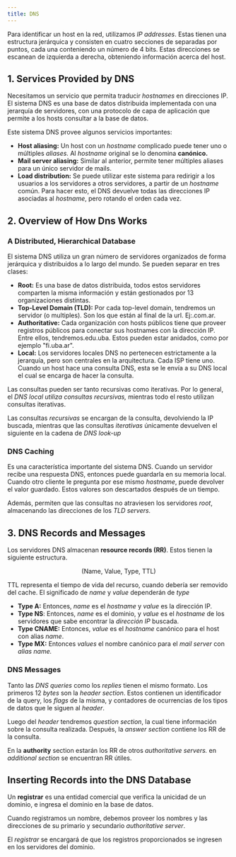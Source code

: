```yaml
---
title: DNS
---
```


Para identificar un host en la red, utilizamos *IP addresses*. Estas tienen una estructura jerárquica y consisten en cuatro secciones de separadas por puntos, cada una conteniendo un número de 4 bits. Estas direcciones se escanean de izquierda a derecha, obteniendo información acerca del host.

## 1. Services Provided by DNS

Necesitamos un servicio que permita traducir *hostnames* en direcciones IP. El sistema DNS es una base de datos distribuida implementada con una jerarquía de servidores, con una protocolo de capa de aplicación que permite a los hosts consultar a la base de datos.

Este sistema DNS provee algunos servicios importantes:

- **Host aliasing:** Un host con un *hostname* complicado puede tener uno o múltiples *aliases.* Al *hostname* original se lo denomina **canónico.**
- **Mail server aliasing:** Similar al anterior, permite tener múltiples aliases para un único servidor de mails.
- **Load distribution:** Se puede utilizar este sistema para redirigir a los usuarios a los servidores a otros servidores, a partir de un *hostname* común. Para hacer esto, el DNS devuelve todas las direcciones IP asociadas al *hostname*, pero rotando el orden cada vez.

## 2. Overview of How Dns Works

### A Distributed, Hierarchical Database

El sistema DNS utiliza un gran número de servidores organizados de forma jerárquica y distribuidos a lo largo del mundo. Se pueden separar en tres clases:

- **Root:** Es una base de datos distribuida, todos estos servidores comparten la misma información y están gestionados por 13 organizaciones distintas.
- **Top-Level Domain (TLD):** Por cada top-level domain, tendremos un servidor (o multiples). Son los que están al final de la url. Ej:.com.ar.
- **Authoritative:** Cada organización con hosts públicos tiene que proveer registros públicos para conectar sus hostnames con la dirección IP. Entre ellos, tendremos.edu.uba. Estos pueden estar anidados, como por ejemplo "fi.uba.ar".
- **Local:** Los servidores locales DNS no pertenecen estrictamente a la jerarquía, pero son centrales en la arquitectura. Cada ISP tiene uno. Cuando un host hace una consulta DNS, esta se le envía a su DNS local el cual se encarga de hacer la consulta.

Las consultas pueden ser tanto recursivas como iterativas. Por lo general, el *DNS local utiliza consultas recursivas,* mientras todo el resto utilizan consultas iterativas.

Las consultas *recursivas* se encargan de la consulta, devolviendo la IP buscada, mientras que las consultas *iterativas* únicamente devuelven el siguiente en la cadena de *DNS look-up*

### DNS Caching

Es una característica importante del sistema DNS. Cuando un servidor recibe una respuesta DNS, entonces puede guardarla en su memoria local. Cuando otro cliente le pregunta por ese mismo *hostname*, puede devolver el valor guardado. Estos valores son descartados después de un tiempo.

Además, permiten que las consultas no atraviesen los servidores *root*, almacenando las direcciones de los *TLD servers.*

## 3. DNS Records and Messages

Los servidores DNS almacenan **resource records (RR)**. Estos tienen la siguiente estructura.

$$
\text{(Name, Value, Type, TTL)}
$$

TTL representa el tiempo de vida del recurso, cuando debería ser removido del cache. El significado de *name* y *value* dependerán de *type*

- **Type A:** Entonces, *name* es el *hostname* y *value* es la dirección IP.
- **Type NS**: Entonces, *name* es el dominio, y *value* es el *hostname* de los servidores que sabe encontrar la *dirección IP* buscada.
- **Type CNAME:** Entonces, *value* es el *hostname* canónico para el host con alias *name*.
- **Type MX:** Entonces *values* el nombre canónico para el *mail server* con *alias name.*

### DNS Messages

Tanto las *DNS queries* como los *replies* tienen el mismo formato. Los primeros 12 *bytes* son la *header section*. Estos contienen un identificador de la query, los *flags* de la misma, y contadores de ocurrencias de los tipos de datos que le siguen al *header*.

Luego del *header* tendremos *question section*, la cual tiene información sobre la consulta realizada. Después, la *answer section* contiene los RR de la consulta.

En la **authority** section estarán los RR de otros *authoritative servers.* en *additional section* se encuentran RR útiles.

## Inserting Records into the DNS Database

Un **registrar** es una entidad comercial que verifica la unicidad de un dominio, e ingresa el dominio en la base de datos.

Cuando registramos un nombre, debemos proveer los nombres y las direcciones de su primario y secundario *authoritative server*.

El *registrar* se encargará de que los registros proporcionados se ingresen en los servidores del dominio.
